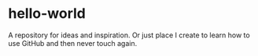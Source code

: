 # hello-world
A repository for ideas and inspiration. Or just place I create to learn how to use GitHub and then never touch again.
